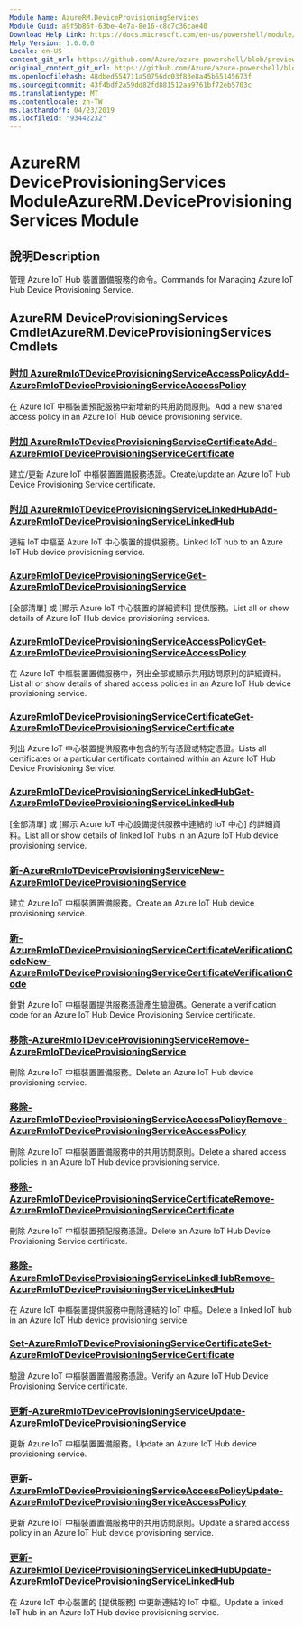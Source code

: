 ```yaml
---
Module Name: AzureRM.DeviceProvisioningServices
Module Guid: a9f5b86f-63be-4e7a-8e16-c8c7c36cae40
Download Help Link: https://docs.microsoft.com/en-us/powershell/module/azurerm.deviceprovisioningservices
Help Version: 1.0.0.0
Locale: en-US
content_git_url: https://github.com/Azure/azure-powershell/blob/preview/src/ResourceManager/DeviceProvisioningServices/Commands.DeviceProvisioningServices/help/AzureRM.DeviceProvisioningServices.md
original_content_git_url: https://github.com/Azure/azure-powershell/blob/preview/src/ResourceManager/DeviceProvisioningServices/Commands.DeviceProvisioningServices/help/AzureRM.DeviceProvisioningServices.md
ms.openlocfilehash: 48dbed554711a50756dc03f83e8a45b55145673f
ms.sourcegitcommit: 43f4bdf2a59dd82fd881512aa9761bf72eb5703c
ms.translationtype: MT
ms.contentlocale: zh-TW
ms.lasthandoff: 04/23/2019
ms.locfileid: "93442232"
---
```

# <span data-ttu-id="a108c-101">AzureRM DeviceProvisioningServices Module</span><span class="sxs-lookup"><span data-stu-id="a108c-101">AzureRM.DeviceProvisioningServices Module</span></span>
## <span data-ttu-id="a108c-102">說明</span><span class="sxs-lookup"><span data-stu-id="a108c-102">Description</span></span>
<span data-ttu-id="a108c-103">管理 Azure IoT Hub 裝置置備服務的命令。</span><span class="sxs-lookup"><span data-stu-id="a108c-103">Commands for Managing Azure IoT Hub Device Provisioning Service.</span></span>

## <span data-ttu-id="a108c-104">AzureRM DeviceProvisioningServices Cmdlet</span><span class="sxs-lookup"><span data-stu-id="a108c-104">AzureRM.DeviceProvisioningServices Cmdlets</span></span>
### [<span data-ttu-id="a108c-105">附加 AzureRmIoTDeviceProvisioningServiceAccessPolicy</span><span class="sxs-lookup"><span data-stu-id="a108c-105">Add-AzureRmIoTDeviceProvisioningServiceAccessPolicy</span></span>](Add-AzureRmIoTDeviceProvisioningServiceAccessPolicy.md)
<span data-ttu-id="a108c-106">在 Azure IoT 中樞裝置預配服務中新增新的共用訪問原則。</span><span class="sxs-lookup"><span data-stu-id="a108c-106">Add a new shared access policy in an Azure IoT Hub device provisioning service.</span></span>

### [<span data-ttu-id="a108c-107">附加 AzureRmIoTDeviceProvisioningServiceCertificate</span><span class="sxs-lookup"><span data-stu-id="a108c-107">Add-AzureRmIoTDeviceProvisioningServiceCertificate</span></span>](Add-AzureRmIoTDeviceProvisioningServiceCertificate.md)
<span data-ttu-id="a108c-108">建立/更新 Azure IoT 中樞裝置置備服務憑證。</span><span class="sxs-lookup"><span data-stu-id="a108c-108">Create/update an Azure IoT Hub Device Provisioning Service certificate.</span></span>

### [<span data-ttu-id="a108c-109">附加 AzureRmIoTDeviceProvisioningServiceLinkedHub</span><span class="sxs-lookup"><span data-stu-id="a108c-109">Add-AzureRmIoTDeviceProvisioningServiceLinkedHub</span></span>](Add-AzureRmIoTDeviceProvisioningServiceLinkedHub.md)
<span data-ttu-id="a108c-110">連結 IoT 中樞至 Azure IoT 中心裝置的提供服務。</span><span class="sxs-lookup"><span data-stu-id="a108c-110">Linked IoT hub to an Azure IoT Hub device provisioning service.</span></span>

### [<span data-ttu-id="a108c-111">AzureRmIoTDeviceProvisioningService</span><span class="sxs-lookup"><span data-stu-id="a108c-111">Get-AzureRmIoTDeviceProvisioningService</span></span>](Get-AzureRmIoTDeviceProvisioningService.md)
<span data-ttu-id="a108c-112">[全部清單] 或 [顯示 Azure IoT 中心裝置的詳細資料] 提供服務。</span><span class="sxs-lookup"><span data-stu-id="a108c-112">List all or show details of Azure IoT Hub device provisioning services.</span></span>

### [<span data-ttu-id="a108c-113">AzureRmIoTDeviceProvisioningServiceAccessPolicy</span><span class="sxs-lookup"><span data-stu-id="a108c-113">Get-AzureRmIoTDeviceProvisioningServiceAccessPolicy</span></span>](Get-AzureRmIoTDeviceProvisioningServiceAccessPolicy.md)
<span data-ttu-id="a108c-114">在 Azure IoT 中樞裝置置備服務中，列出全部或顯示共用訪問原則的詳細資料。</span><span class="sxs-lookup"><span data-stu-id="a108c-114">List all or show details of shared access policies in an Azure IoT Hub device provisioning service.</span></span>

### [<span data-ttu-id="a108c-115">AzureRmIoTDeviceProvisioningServiceCertificate</span><span class="sxs-lookup"><span data-stu-id="a108c-115">Get-AzureRmIoTDeviceProvisioningServiceCertificate</span></span>](Get-AzureRmIoTDeviceProvisioningServiceCertificate.md)
<span data-ttu-id="a108c-116">列出 Azure IoT 中心裝置提供服務中包含的所有憑證或特定憑證。</span><span class="sxs-lookup"><span data-stu-id="a108c-116">Lists all certificates or a particular certificate contained within an Azure IoT Hub Device Provisioning Service.</span></span>

### [<span data-ttu-id="a108c-117">AzureRmIoTDeviceProvisioningServiceLinkedHub</span><span class="sxs-lookup"><span data-stu-id="a108c-117">Get-AzureRmIoTDeviceProvisioningServiceLinkedHub</span></span>](Get-AzureRmIoTDeviceProvisioningServiceLinkedHub.md)
<span data-ttu-id="a108c-118">[全部清單] 或 [顯示 Azure IoT 中心設備提供服務中連結的 IoT 中心] 的詳細資料。</span><span class="sxs-lookup"><span data-stu-id="a108c-118">List all or show details of linked IoT hubs in an Azure IoT Hub device provisioning service.</span></span>

### [<span data-ttu-id="a108c-119">新-AzureRmIoTDeviceProvisioningService</span><span class="sxs-lookup"><span data-stu-id="a108c-119">New-AzureRmIoTDeviceProvisioningService</span></span>](New-AzureRmIoTDeviceProvisioningService.md)
<span data-ttu-id="a108c-120">建立 Azure IoT 中樞裝置置備服務。</span><span class="sxs-lookup"><span data-stu-id="a108c-120">Create an Azure IoT Hub device provisioning service.</span></span>

### [<span data-ttu-id="a108c-121">新-AzureRmIoTDeviceProvisioningServiceCertificateVerificationCode</span><span class="sxs-lookup"><span data-stu-id="a108c-121">New-AzureRmIoTDeviceProvisioningServiceCertificateVerificationCode</span></span>](New-AzureRmIoTDeviceProvisioningServiceCertificateVerificationCode.md)
<span data-ttu-id="a108c-122">針對 Azure IoT 中樞裝置提供服務憑證產生驗證碼。</span><span class="sxs-lookup"><span data-stu-id="a108c-122">Generate a verification code for an Azure IoT Hub Device Provisioning Service certificate.</span></span>

### [<span data-ttu-id="a108c-123">移除-AzureRmIoTDeviceProvisioningService</span><span class="sxs-lookup"><span data-stu-id="a108c-123">Remove-AzureRmIoTDeviceProvisioningService</span></span>](Remove-AzureRmIoTDeviceProvisioningService.md)
<span data-ttu-id="a108c-124">刪除 Azure IoT 中樞裝置置備服務。</span><span class="sxs-lookup"><span data-stu-id="a108c-124">Delete an Azure IoT Hub device provisioning service.</span></span>

### [<span data-ttu-id="a108c-125">移除-AzureRmIoTDeviceProvisioningServiceAccessPolicy</span><span class="sxs-lookup"><span data-stu-id="a108c-125">Remove-AzureRmIoTDeviceProvisioningServiceAccessPolicy</span></span>](Remove-AzureRmIoTDeviceProvisioningServiceAccessPolicy.md)
<span data-ttu-id="a108c-126">刪除 Azure IoT 中樞裝置置備服務中的共用訪問原則。</span><span class="sxs-lookup"><span data-stu-id="a108c-126">Delete a shared access policies in an Azure IoT Hub device provisioning service.</span></span>

### [<span data-ttu-id="a108c-127">移除-AzureRmIoTDeviceProvisioningServiceCertificate</span><span class="sxs-lookup"><span data-stu-id="a108c-127">Remove-AzureRmIoTDeviceProvisioningServiceCertificate</span></span>](Remove-AzureRmIoTDeviceProvisioningServiceCertificate.md)
<span data-ttu-id="a108c-128">刪除 Azure IoT 中樞裝置預配服務憑證。</span><span class="sxs-lookup"><span data-stu-id="a108c-128">Delete an Azure IoT Hub Device Provisioning Service certificate.</span></span>

### [<span data-ttu-id="a108c-129">移除-AzureRmIoTDeviceProvisioningServiceLinkedHub</span><span class="sxs-lookup"><span data-stu-id="a108c-129">Remove-AzureRmIoTDeviceProvisioningServiceLinkedHub</span></span>](Remove-AzureRmIoTDeviceProvisioningServiceLinkedHub.md)
<span data-ttu-id="a108c-130">在 Azure IoT 中樞裝置提供服務中刪除連結的 IoT 中樞。</span><span class="sxs-lookup"><span data-stu-id="a108c-130">Delete a linked IoT hub in an Azure IoT Hub device provisioning service.</span></span>

### [<span data-ttu-id="a108c-131">Set-AzureRmIoTDeviceProvisioningServiceCertificate</span><span class="sxs-lookup"><span data-stu-id="a108c-131">Set-AzureRmIoTDeviceProvisioningServiceCertificate</span></span>](Set-AzureRmIoTDeviceProvisioningServiceCertificate.md)
<span data-ttu-id="a108c-132">驗證 Azure IoT 中樞裝置置備服務憑證。</span><span class="sxs-lookup"><span data-stu-id="a108c-132">Verify an Azure IoT Hub Device Provisioning Service certificate.</span></span>

### [<span data-ttu-id="a108c-133">更新-AzureRmIoTDeviceProvisioningService</span><span class="sxs-lookup"><span data-stu-id="a108c-133">Update-AzureRmIoTDeviceProvisioningService</span></span>](Update-AzureRmIoTDeviceProvisioningService.md)
<span data-ttu-id="a108c-134">更新 Azure IoT 中樞裝置置備服務。</span><span class="sxs-lookup"><span data-stu-id="a108c-134">Update an Azure IoT Hub device provisioning service.</span></span>

### [<span data-ttu-id="a108c-135">更新-AzureRmIoTDeviceProvisioningServiceAccessPolicy</span><span class="sxs-lookup"><span data-stu-id="a108c-135">Update-AzureRmIoTDeviceProvisioningServiceAccessPolicy</span></span>](Update-AzureRmIoTDeviceProvisioningServiceAccessPolicy.md)
<span data-ttu-id="a108c-136">更新 Azure IoT 中樞裝置置備服務中的共用訪問原則。</span><span class="sxs-lookup"><span data-stu-id="a108c-136">Update a shared access policy in an Azure IoT Hub device provisioning service.</span></span>

### [<span data-ttu-id="a108c-137">更新-AzureRmIoTDeviceProvisioningServiceLinkedHub</span><span class="sxs-lookup"><span data-stu-id="a108c-137">Update-AzureRmIoTDeviceProvisioningServiceLinkedHub</span></span>](Update-AzureRmIoTDeviceProvisioningServiceLinkedHub.md)
<span data-ttu-id="a108c-138">在 Azure IoT 中心裝置的 [提供服務] 中更新連結的 IoT 中樞。</span><span class="sxs-lookup"><span data-stu-id="a108c-138">Update a linked IoT hub in an Azure IoT Hub device provisioning service.</span></span>

